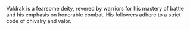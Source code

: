 
Valdrak is a fearsome deity, revered by warriors for his mastery of battle and his emphasis on honorable combat. His followers adhere to a strict code of chivalry and valor.